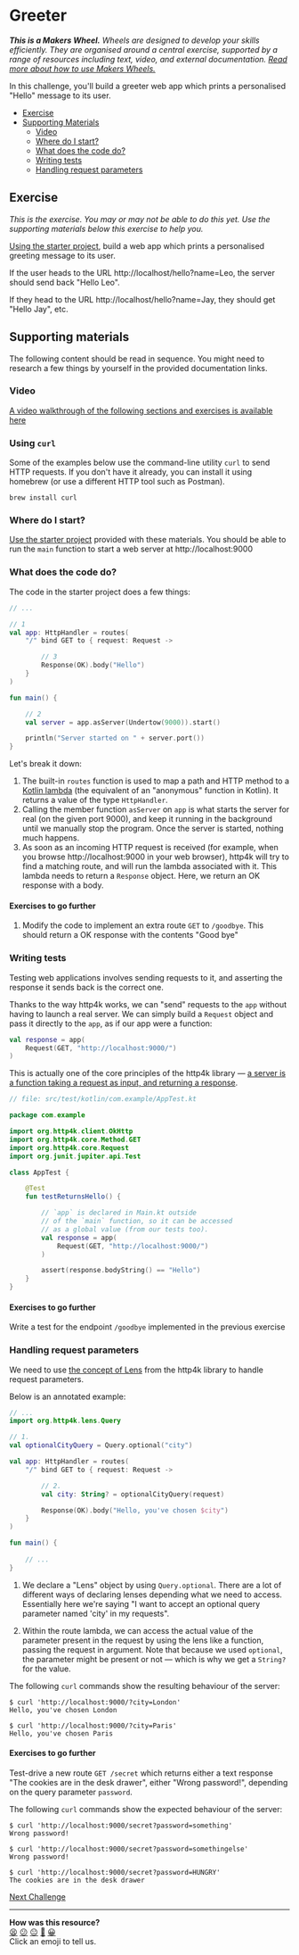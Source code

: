 # Greeter

_**This is a Makers Wheel.** Wheels are designed to develop your skills
efficiently. They are organised around a central exercise, supported by a range
of resources including text, video, and external documentation. [Read more about
how to use Makers
Wheels.](https://github.com/makersacademy/course/blob/main/labels/wheels.md)_

In this challenge, you'll build a greeter web app which prints a personalised "Hello" message to its user.

- [Exercise](#exercise)
- [Supporting Materials](#supporting-materials)
    - [Video](#video)
    - [Where do I start?](#where-do-i-start)
    - [What does the code do?](#what-does-the-code-do)
    - [Writing tests](#writing-tests)
    - [Handling request parameters](#handling-request-parameters)

## Exercise

_This is the exercise. You may or may not be able to do this yet. Use the
supporting materials below this exercise to help you._

[Using the starter project](../resources/starter_project/), build a web app which prints a personalised greeting message to its user.

If the user heads to the URL http://localhost/hello?name=Leo, the server should send back "Hello Leo".

If they head to the URL http://localhost/hello?name=Jay, they should get "Hello Jay", etc. 

## Supporting materials

The following content should be read in sequence. You might need to research a few things by yourself in the provided documentation links.

### Video

[A video walkthrough of the following sections and exercises is available here](https://www.youtube.com/watch?v=TXeFAqHJ7Hw)

### Using `curl`

Some of the examples below use the command-line utility `curl` to send HTTP requests. If you don't have it already, you can install it using homebrew (or use a different HTTP tool such as Postman).

```shell
brew install curl
```

### Where do I start? 

[Use the starter project](../resources/starter_project/) provided with these materials. You should be able to run the `main` function to start a web server at http://localhost:9000

### What does the code do?

The code in the starter project does a few things:

```kotlin
// ...

// 1
val app: HttpHandler = routes(
    "/" bind GET to { request: Request ->

        // 3
        Response(OK).body("Hello")
    }
)

fun main() {

    // 2
    val server = app.asServer(Undertow(9000)).start()

    println("Server started on " + server.port())
}
```

Let's break it down:

1. The built-in `routes` function is used to map a path and HTTP method to a [Kotlin lambda](https://kotlinlang.org/docs/lambdas.html#lambda-expression-syntax) (the equivalent of an "anonymous" function in Kotlin). It returns a value of the type `HttpHandler`.
2. Calling the member function `asServer` on `app` is what starts the server for real (on the given port 9000), and keep it running in the background until we manually stop the program. Once the server is started, nothing much happens. 
3. As soon as an incoming HTTP request is received (for example, when you browse http://localhost:9000 in your web browser), http4k will try to find a matching route, and will run the lambda associated with it. This lambda needs to return a `Response` object. Here, we return an OK response with a body.

#### Exercises to go further

1. Modify the code to implement an extra route `GET` to `/goodbye`. This should return a OK response with the contents "Good bye"

### Writing tests

Testing web applications involves sending requests to it, and asserting the response it sends back is the correct one. 

Thanks to the way http4k works, we can "send" requests to the `app` without having to launch a real server. We can simply build a `Request` object and pass it directly to the `app`, as if our app were a function:

```kotlin
val response = app(
    Request(GET, "http://localhost:9000/")
)
```

This is actually one of the core principles of the http4k library — [a server is a function taking a request as input, and returning a response](https://www.http4k.org/documentation/).

```kotlin
// file: src/test/kotlin/com.example/AppTest.kt

package com.example

import org.http4k.client.OkHttp
import org.http4k.core.Method.GET
import org.http4k.core.Request
import org.junit.jupiter.api.Test

class AppTest {

    @Test
    fun testReturnsHello() {

        // `app` is declared in Main.kt outside
        // of the `main` function, so it can be accessed
        // as a global value (from our tests too).
        val response = app(
            Request(GET, "http://localhost:9000/")
        )

        assert(response.bodyString() == "Hello")
    }
}
```

#### Exercises to go further

Write a test for the endpoint `/goodbye` implemented in the previous exercise

### Handling request parameters

We need to use [the concept of Lens](https://www.http4k.org/guide/concepts/lens/) from the http4k library to handle request parameters.

Below is an annotated example:

```kotlin
// ...
import org.http4k.lens.Query

// 1.
val optionalCityQuery = Query.optional("city")

val app: HttpHandler = routes(
    "/" bind GET to { request: Request ->

        // 2.
        val city: String? = optionalCityQuery(request)

        Response(OK).body("Hello, you've chosen $city")
    }
)

fun main() {
    
    // ...
}
```

1. We declare a "Lens" object by using `Query.optional`. There are a lot of different ways of declaring lenses depending what we need to access. Essentially here we're saying "I want to accept an optional query parameter named 'city' in my requests".

2. Within the route lambda, we can access the actual value of the parameter present in the request by using the lens like a function, passing the request in argument. Note that because we used `optional`, the parameter might be present or not — which is why we get a `String?` for the value.

The following `curl` commands show the resulting behaviour of the server:

```
$ curl 'http://localhost:9000/?city=London'
Hello, you've chosen London

$ curl 'http://localhost:9000/?city=Paris'
Hello, you've chosen Paris
```

#### Exercises to go further

Test-drive a new route `GET /secret` which returns either a text response "The cookies are in the desk drawer", either "Wrong password!", depending on the query parameter `password`.

The following `curl` commands show the expected behaviour of the server:

```
$ curl 'http://localhost:9000/secret?password=something'
Wrong password!

$ curl 'http://localhost:9000/secret?password=somethingelse'
Wrong password!

$ curl 'http://localhost:9000/secret?password=HUNGRY'
The cookies are in the desk drawer
```

[Next Challenge](02_greeter2.md)

<!-- BEGIN GENERATED SECTION DO NOT EDIT -->

---

**How was this resource?**  
[😫](https://airtable.com/shrUJ3t7KLMqVRFKR?prefill_Repository=makersacademy%2Fkotlin-http4k-applications&prefill_File=challenges%2F01_greeter.md&prefill_Sentiment=😫) [😕](https://airtable.com/shrUJ3t7KLMqVRFKR?prefill_Repository=makersacademy%2Fkotlin-http4k-applications&prefill_File=challenges%2F01_greeter.md&prefill_Sentiment=😕) [😐](https://airtable.com/shrUJ3t7KLMqVRFKR?prefill_Repository=makersacademy%2Fkotlin-http4k-applications&prefill_File=challenges%2F01_greeter.md&prefill_Sentiment=😐) [🙂](https://airtable.com/shrUJ3t7KLMqVRFKR?prefill_Repository=makersacademy%2Fkotlin-http4k-applications&prefill_File=challenges%2F01_greeter.md&prefill_Sentiment=🙂) [😀](https://airtable.com/shrUJ3t7KLMqVRFKR?prefill_Repository=makersacademy%2Fkotlin-http4k-applications&prefill_File=challenges%2F01_greeter.md&prefill_Sentiment=😀)  
Click an emoji to tell us.

<!-- END GENERATED SECTION DO NOT EDIT -->
